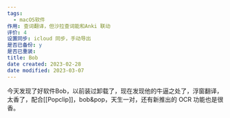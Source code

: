 ```yaml
---
tags:
  - macOS软件
作用: 查词翻译，但沙拉查词能和Anki 联动
评价: 4
设置同步: icloud 同步，手动导出
是否已备份: y
是否已重装:
title: Bob
date created: 2023-02-28
date modified: 2023-03-07
---
```


今天发现了好软件Bob，以前装过卸载了，现在发现他的牛逼之处了，浮窗翻译，太香了，配合[[Popclip]]，bob&pop，天生一对，还有新推出的 OCR 功能也是很香。
